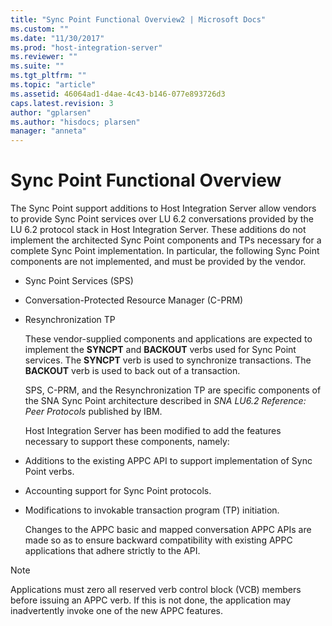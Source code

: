 ```yaml
---
title: "Sync Point Functional Overview2 | Microsoft Docs"
ms.custom: ""
ms.date: "11/30/2017"
ms.prod: "host-integration-server"
ms.reviewer: ""
ms.suite: ""
ms.tgt_pltfrm: ""
ms.topic: "article"
ms.assetid: 46064ad1-d4ae-4c43-b146-077e893726d3
caps.latest.revision: 3
author: "gplarsen"
ms.author: "hisdocs; plarsen"
manager: "anneta"
---
```

# Sync Point Functional Overview
The Sync Point support additions to Host Integration Server allow vendors to provide Sync Point services over LU 6.2 conversations provided by the LU 6.2 protocol stack in Host Integration Server. These additions do not implement the architected Sync Point components and TPs necessary for a complete Sync Point implementation. In particular, the following Sync Point components are not implemented, and must be provided by the vendor.  
  
- Sync Point Services (SPS)  
  
- Conversation-Protected Resource Manager (C-PRM)  
  
- Resynchronization TP  
  
  These vendor-supplied components and applications are expected to implement the **SYNCPT** and **BACKOUT** verbs used for Sync Point services. The **SYNCPT** verb is used to synchronize transactions. The **BACKOUT** verb is used to back out of a transaction.  
  
  SPS, C-PRM, and the Resynchronization TP are specific components of the SNA Sync Point architecture described in *SNA LU6.2 Reference: Peer Protocols* published by IBM.  
  
  Host Integration Server has been modified to add the features necessary to support these components, namely:  
  
- Additions to the existing APPC API to support implementation of Sync Point verbs.  
  
- Accounting support for Sync Point protocols.  
  
- Modifications to invokable transaction program (TP) initiation.  
  
  Changes to the APPC basic and mapped conversation APPC APIs are made so as to ensure backward compatibility with existing APPC applications that adhere strictly to the API.  
  
> [!NOTE]
>  Applications must zero all reserved verb control block (VCB) members before issuing an APPC verb. If this is not done, the application may inadvertently invoke one of the new APPC features.